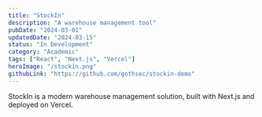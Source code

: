 ```yaml
---
title: "StockIn"
description: "A warehouse management tool"
pubDate: "2024-03-01"
updatedDate: "2024-03-15"
status: "In Development"
category: "Academic"
tags: ["React", "Next.js", "Vercel"]
heroImage: "/stockin.png"
githubLink: "https://github.com/gothsec/stockin-demo"
---
```


StockIn is a modern warehouse management solution, built with Next.js and deployed on Vercel.
